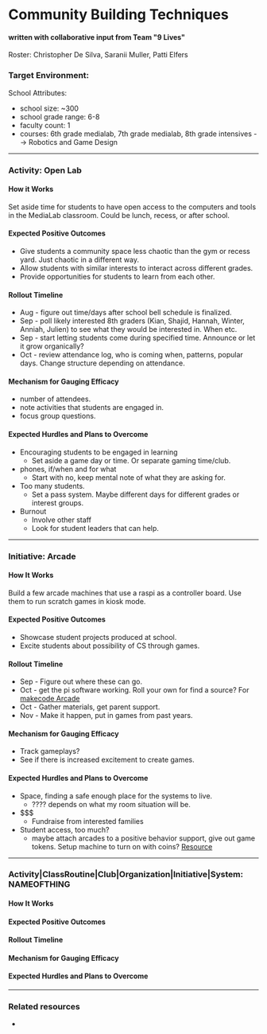 # Community Building Techniques
#### written with collaborative input from Team "9 Lives" 
Roster: Christopher De Silva, Saranii Muller, Patti Elfers  

### Target Environment: 
School Attributes:
* school size: ~300 
* school grade range: 6-8 
* faculty count: 1 
* courses: 6th grade medialab, 7th grade medialab, 8th grade intensives --> Robotics and Game Design 
  
* * *

### Activity: Open Lab

#### How it Works
Set aside time for students to have open access to the computers and tools in the MediaLab classroom. Could be lunch, recess, or after school. 
  
#### Expected Positive Outcomes
* Give students a community space less chaotic than the gym or recess yard. Just chaotic in a different way.
* Allow students with similar interests to interact across different grades.
* Provide opportunities for students to learn from each other.

#### Rollout Timeline
* Aug - figure out time/days after school bell schedule is finalized.
* Sep - poll likely interested 8th graders (Kian, Shajid, Hannah, Winter, Anniah, Julien) to see what they would be interested in. When etc.
* Sep - start letting students come during specified time. Announce or let it grow organically?
* Oct - review attendance log, who is coming when, patterns, popular days. Change structure depending on attendance.

#### Mechanism for Gauging Efficacy
* number of attendees.
* note activities that students are engaged in.
* focus group questions.

#### Expected Hurdles and Plans to Overcome
* Encouraging students to be engaged in learning
  * Set aside a game day or time. Or separate gaming time/club.
* phones, if/when and for what
  * Start with no, keep mental note of what they are asking for.
* Too many students.
  * Set a pass system. Maybe different days for different grades or interest groups.
* Burnout
  * Involve other staff
  * Look for student leaders that can help. 

* * *

### Initiative: Arcade 

#### How It Works
Build a few arcade machines that use a raspi as a controller board. Use them to run scratch games in kiosk mode.

#### Expected Positive Outcomes
* Showcase student projects produced at school.
* Excite students about possibility of CS through games.

#### Rollout Timeline
* Sep - Figure out where these can go.
* Oct - get the pi software working. Roll your own for find a source? For [makecode Arcade](https://arcade.makecode.com/hardware/raspberry-pi)
* Oct - Gather materials, get parent support.
* Nov - Make it happen, put in games from past years.

#### Mechanism for Gauging Efficacy
* Track gameplays? 
* See if there is increased excitement to create games. 
  
#### Expected Hurdles and Plans to Overcome
- Space, finding a safe enough place for the systems to live.
  - ???? depends on what my room situation will be.
- $$$
  - Fundraise from interested families
- Student access, too much?
  - maybe attach arcades to a positive behavior support, give out game tokens. Setup machine to turn on with coins? [Resource](https://www.adafruit.com/product/787?gclid=Cj0KCQjwio6XBhCMARIsAC0u9aEJXBphpGr6jOdw3JxpLGda9cNL-JhDiuUBhM6sr0V5MJH3HizAfHUaAjo0EALw_wcB)

* * * 

### Activity|ClassRoutine|Club|Organization|Initiative|System: NAMEOFTHING

#### How It Works

#### Expected Positive Outcomes

#### Rollout Timeline

#### Mechanism for Gauging Efficacy

#### Expected Hurdles and Plans to Overcome

* * * 

### Related resources
* []()
